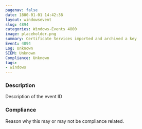 ```yaml
---
pagenav: false
date: 1800-01-01 14:42:38
layout: windowsevent
slug: 4894
categories: Windows-Events 4800
image: placeholder.png
summary: Certificate Services imported and archived a key
Event: 4894
Log: Unknown
SIEM: Unknown
Compliance: Unknown
tags:
- windows
---
```


### Description

Description of the event ID

### Compliance

Reason why this may or may not be compliance related.
